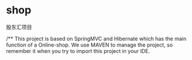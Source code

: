 # shop
股东汇项目

/**  This project is based on SpringMVC and Hibernate which has the main function of a Online-shop. We use MAVEN to manage the project, so remember it when you try to import this project in your IDE. 

